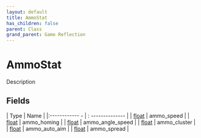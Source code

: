 ```yaml
---
layout: default
title: AmmoStat
has_children: false
parent: Class
grand_parent: Game Reflection
---
```

# AmmoStat
Description 

## Fields
| Type | Name |
|:------------ - | : -------------- |
| [float](game-reflection/components/float.md) | ammo_speed |
| [float](game-reflection/components/float.md) | ammo_homing |
| [float](game-reflection/components/float.md) | ammo_angle_speed |
| [float](game-reflection/components/float.md) | ammo_cluster |
| [float](game-reflection/components/float.md) | ammo_auto_aim |
| [float](game-reflection/components/float.md) | ammo_spread |
